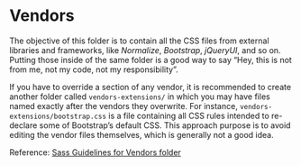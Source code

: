 # Vendors

The objective of this folder is to contain all the CSS files from external libraries and frameworks, like *Normalize*, *Bootstrap*, *jQueryUI*, and so on. Putting those inside of the same folder is a good way to say “Hey, this is not from me, not my code, not my responsibility”.

If you have to override a section of any vendor, it is recommended to create another folder called `vendors-extensions/` in which you may have files named exactly after the vendors they overwrite. For instance, `vendors-extensions/bootstrap.css` is a file containing all CSS rules intended to re-declare some of Bootstrap’s default CSS. This approach purpose is to avoid editing the vendor files themselves, which is generally not a good idea.

Reference: [Sass Guidelines for Vendors folder](https://sass-guidelin.es/#vendors-folder)